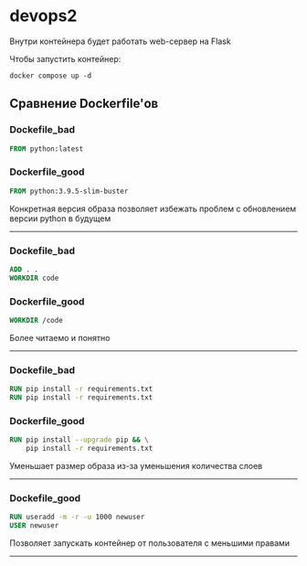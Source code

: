 # devops2

Внутри контейнера будет работать web-сервер на Flask

Чтобы запустить контейнер:

```commandline
docker compose up -d
```

## Сравнение Dockerfile'ов


### Dockefile_bad

```dockerfile
FROM python:latest
```

### Dockerfile_good
```dockerfile
FROM python:3.9.5-slim-buster
```
Конкретная версия образа позволяет избежать проблем с обновлением версии python в будущем

---

### Dockefile_bad

```dockerfile
ADD . .
WORKDIR code
```

### Dockerfile_good
```dockerfile
WORKDIR /code
```
Более читаемо и понятно

---

### Dockefile_bad
```dockerfile
RUN pip install -r requirements.txt
RUN pip install -r requirements.txt
```

### Dockerfile_good
```dockerfile
RUN pip install --upgrade pip && \
    pip install -r requirements.txt
```
Уменьшает размер образа из-за уменьшения количества слоев

---

### Dockefile_good
```dockerfile
RUN useradd -m -r -u 1000 newuser
USER newuser
```
Позволяет запускать контейнер от пользователя с меньшими правами

---

